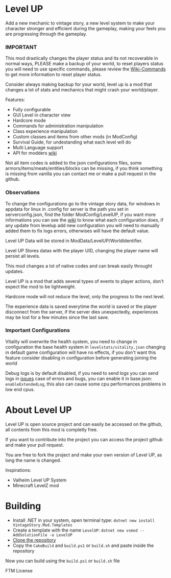 # Level UP
Add a new mechanic to vintage story, a new level system to make your character stronger and efficient during the gameplay, making your feels you are progressing through the gameplay.

### IMPORTANT
This mod drastically changes the player status and its not recoverable in normal ways, PLEASE make a backup of your world, to reset players status you will need to use specific commands, please review the [Wiki-Commands](https://github.com/LeandroTheDev/level_up/wiki/Commands) to get more information to reset player status.

Consider always making backup for your world, level up is a mod that changes a lot of stats and mechanics that might crash your world/player.

Features:
- Fully configurable
- GUI Level in character view
- Hardcore mode
- Commands for administration manipulation
- Class experience manipulation
- Custom classes and items from other mods (in ModConfig)
- Survival Guide, for undestanding what each level will do
- Multi Language support
- API for modders [wiki](https://github.com/LeandroTheDev/level_up/wiki/Integration-&-Compatibility)

Not all item codes is added to the json configurations files, some armors/items/meats/entities/blocks can be missing, if you think something is missing from vanilla you can contact me or make a pull request in the github.

### Observations
To change the configurations go to the vintage story data, for windows in appdata for linux in .config for server is the path you set in serverconfig.json, find the folder ModConfig/LevelUP, if you want more informations you can see the [wiki](https://github.com/LeandroTheDev/level_up/wiki) to know what each configuration does, if any update from levelup add new configuration you will need to manually added them to fix logs errors, otherwises will have the default value.

Level UP Data will be stored in ModData/LevelUP/WorldIdentifier.

Level UP Stores datas with the player UID, changing the player name will persist all levels.

This mod changes a lot of native codes and can break easily throught updates.

Level UP is a mod that adds several types of events to player actions, don't expect the mod to be lightweight.

Hardcore mode will not reduce the level, only the progress to the next level.

The experience data is saved everytime the world is saved or the player disconnect from the server, if the server dies unexpectedly, experiences may be lost for a few minutes since the last save.

### Important Configurations
Vitality will overwrite the health system, you need to change in configuration the base health system in ``levelstats/vitality.json`` changing in default game configuration will have no effects, if you don't want this feature consider disabling in configuration before generating joining the world

Debug logs is by default disabled, if you need to send logs you can send logs in [issues](https://github.com/LeandroTheDev/level_up/issues) case of errors and bugs, you can enable it in base.json: ``enableExtendedLog``, this also can cause some cpu performances problems in low end cpus.

# About Level UP
Level UP is open source project and can easily be accessed on the github, all contents from this mod is completly free.

If you want to contribute into the project you can access the project github and make your pull request.

You are free to fork the project and make your own version of Level UP, as long the name is changed.

Inspirations: 
- Valheim Level UP System
- Minecraft LevelZ mod

# Building
- Install .NET in your system, open terminal type: ``dotnet new install VintageStory.Mod.Templates``
- Create a template with the name ``LevelUP``: ``dotnet new vsmod --AddSolutionFile -o LevelUP``
- [Clone the repository](https://github.com/LeandroTheDev/level_up/archive/refs/heads/main.zip)
- Copy the ``CakeBuild`` and ``build.ps1`` or ``build.sh`` and paste inside the repository

Now you can build using the ``build.ps1`` or ``build.sh`` file

FTM License
